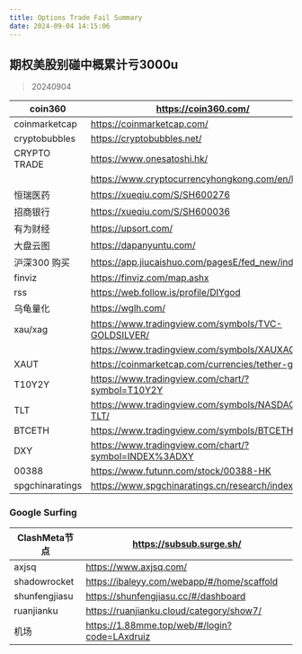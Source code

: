 ```yaml
---
title: Options Trade Fail Summary
date: 2024-09-04 14:15:06
---
```

期权美股别碰中概累计亏3000u
---
> 20240904

| coin360       | https://coin360.com/                                  |
| ------------- |-------------------------------------------------------|
| coinmarketcap | https://coinmarketcap.com/                            |
| cryptobubbles | https://cryptobubbles.net/                            |
| CRYPTO TRADE  | https://www.onesatoshi.hk/                            |
|               | https://www.cryptocurrencyhongkong.com/en/home        |
| 恒瑞医药      | https://xueqiu.com/S/SH600276                         |
| 招商银行      | https://xueqiu.com/S/SH600036                         |
| 有为财经      | https://upsort.com/                                   |
| 大盘云图      | https://dapanyuntu.com/                               |
| 沪深300 购买  | https://app.jiucaishuo.com/pagesE/fed_new/index       |
| finviz        | https://finviz.com/map.ashx                           |
| rss           | https://web.follow.is/profile/DIYgod                  |
| 乌龟量化      | https://wglh.com/                                     |
| xau/xag       | https://www.tradingview.com/symbols/TVC-GOLDSILVER/   |
|               | https://www.tradingview.com/symbols/XAUXAG/           |
| XAUT          | https://coinmarketcap.com/currencies/tether-gold/     |
| T10Y2Y        | https://www.tradingview.com/chart/?symbol=T10Y2Y      |
| TLT           | https://www.tradingview.com/symbols/NASDAQ-TLT/       |
| BTCETH        | https://www.tradingview.com/symbols/BTCETH/           |
| DXY           | https://www.tradingview.com/chart/?symbol=INDEX%3ADXY |
| 00388         | https://www.futunn.com/stock/00388-HK |
|spgchinaratings| https://www.spgchinaratings.cn/research/index         |

### Google Surfing
| ClashMeta节点   | https://subsub.surge.sh/                       |
|---------------|--------------------------------------------------|
| axjsq         | https://www.axjsq.com/                           |
| shadowrocket  | https://ibaleyy.com/webapp/#/home/scaffold       |
| shunfengjiasu | https://shunfengjiasu.cc/#/dashboard             |
| ruanjianku    | https://ruanjianku.cloud/category/show7/         |
| 机场          | https://1.88mme.top/web/#/login?code=LAxdruiz         |
